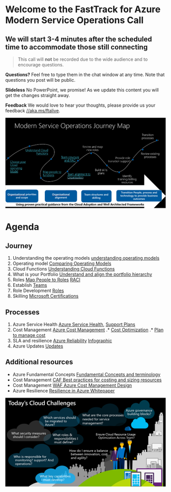 # Welcome to the FastTrack for Azure Modern Service Operations Call
## We will start 3-4 minutes after the scheduled time to accommodate those still connecting

> This call will **not** be recorded due to the wide audience and to encourage questions.

**Questions?** Feel free to type them in the chat window at any time. Note that questions you post will be public. 

**Slideless** No PowerPoint, we promise! As we update this content you will get the changes straight away.

**Feedback** We would love to hear your thoughts, please provide us your feedback [//aka.ms/ftalive](https://aka.ms/ftalive).

![journey](/png/Journey.PNG)


# Agenda
## Journey
1. Understanding the operating models [understanding operating models](https://docs.microsoft.com/en-us/azure/cloud-adoption-framework/operating-model)
2. Operating model [Comparing Operating Models](https://docs.microsoft.com/en-us/azure/cloud-adoption-framework/operating-model/compare)
4. Cloud Functions [Understanding Cloud Functions](https://docs.microsoft.com/en-us/azure/cloud-adoption-framework/organize/#understand-required-cloud-functions)
5. What is your Portfolio [Understand and align the portfolio hierarchy](https://docs.microsoft.com/en-us/azure/cloud-adoption-framework/reference/fundamental-concepts/hosting-hierarchy#common-workload-and-accountability-examples)
6. Roles [Map People to Roles](https://docs.microsoft.com/en-us/azure/cloud-adoption-framework/organize/organization-structures) [RACI](https://docs.microsoft.com/en-us/azure/cloud-adoption-framework/organize/raci-alignment)
7. Establish  [Teams](https://docs.microsoft.com/en-us/azure/cloud-adoption-framework/get-started/#establish-teams)
8.  Role Development [Roles](https://docs.microsoft.com/en-us/azure/cloud-adoption-framework/plan/suggested-skills)
9. Skilling [Microsoft Certifications](https://docs.microsoft.com/en-us/learn/certifications/)
## Processes
1. Azure Service Health [Azure Service Health](https://azure.microsoft.com/en-us/features/service-health/#features), [Support Plans](https://azure.microsoft.com/en-us/support/plans/)
2. Cost Management [Azure Cost Management](https://docs.microsoft.com/en-us/azure/cost-management-billing/cost-management-billing-overview) 
  .* [Cost Optimization](https://docs.microsoft.com/en-us/azure/cost-management-billing/costs/cost-mgt-best-practices) 
  .* [Plan to manage cost](https://docs.microsoft.com/en-us/azure/cost-management-billing/understand/plan-manage-costs)
4. SLA and resilience [Azure Reliability](https://azure.microsoft.com/en-us/features/reliability/#features) [Infographic](https://azure.microsoft.com/mediahandler/files/resourcefiles/infographic-reliability-with-microsoft-azure/InfographicRC2.pdf) 
5. Azure Updates [Updates](https://azure.microsoft.com/en-us/updates/)

## Additional resources
* Azure Fundamental Concepts [Fundamental Concepts and terminology](https://docs.microsoft.com/en-us/azure/cloud-adoption-framework/ready/considerations/fundamental-concepts)
* Cost Management [CAF Best practices for costing and sizing resources](https://docs.microsoft.com/en-us/azure/cloud-adoption-framework/govern/cost-management/best-practices)
* Cost Management [WAF Azure Cost Management Design](https://docs.microsoft.com/en-us/azure/architecture/framework/cost/design-model)
* Azure Resilience [Resilience in Azure Whitepaper](https://azure.microsoft.com/mediahandler/files/resourcefiles/resilience-in-azure-whitepaper/Resilience%20in%20Azure.pdf)


![CloudChallenges](/png/CloudChallenges.PNG)
